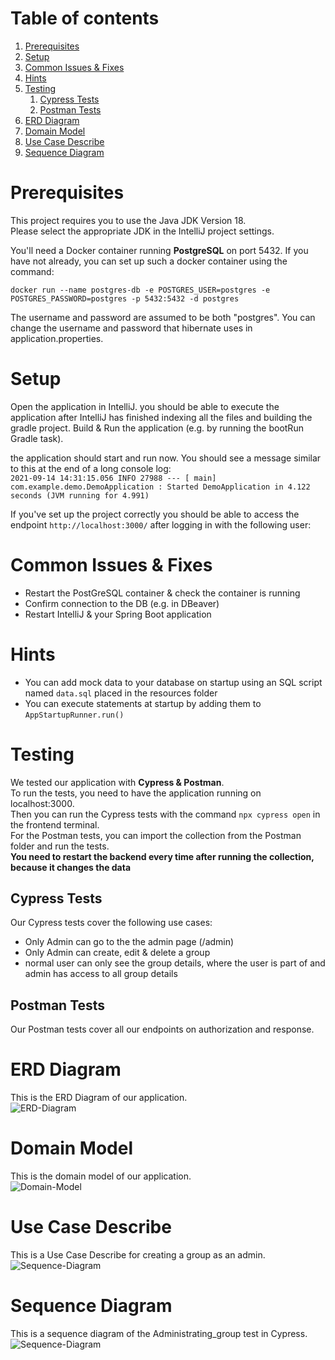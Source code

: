 # Table of contents
1. [Prerequisites](#Prerequisites)
2. [Setup](#Setup)
3. [Common Issues & Fixes](#Common-Issues-&-Fixes)
4. [Hints](#Hints)
5. [Testing](#Testing)
    1. [Cypress Tests](#Cypress-Tests)
    1. [Postman Tests](#Postman-Tests)
6. [ERD Diagram](#ERD-Diagram)
7. [Domain Model](#Domain-Model)
8. [Use Case Describe](#Use-Case-Describe)
9. [Sequence Diagram](#Sequence-Diagram)


# Prerequisites

This project requires you to use the Java JDK Version 18. \
Please select the appropriate JDK in the IntelliJ project settings.

You'll need a Docker container running **PostgreSQL** on port 5432.
If you have not already, you can set up such a docker container using the command:

`docker run --name postgres-db -e POSTGRES_USER=postgres -e POSTGRES_PASSWORD=postgres -p 5432:5432 -d postgres`

The username and password are assumed to be both "postgres".
You can change the username and password that hibernate uses in application.properties.

# Setup

Open the application in IntelliJ. you should be able to execute the application after IntelliJ has finished indexing all the files and building the gradle project.
Build & Run the application (e.g. by running the bootRun Gradle task).

the application should start and run now. You should see a message similar to this at the end of a long console log:\
`2021-09-14 14:31:15.056 INFO 27988 --- [ main] com.example.demo.DemoApplication : Started DemoApplication in 4.122 seconds (JVM running for 4.991)`

If you've set up the project correctly you should be able to access the endpoint `http://localhost:3000/` after logging in with the following user:

# Common Issues & Fixes 

- Restart the PostGreSQL container & check the container is running
- Confirm connection to the DB (e.g. in DBeaver)
- Restart IntelliJ & your Spring Boot application

# Hints

- You can add mock data to your database on startup using an SQL script named `data.sql` placed in the resources folder
- You can execute statements at startup by adding them to `AppStartupRunner.run()`

# Testing

We tested our application with **Cypress & Postman**.  
To run the tests, you need to have the application running on localhost:3000. \
Then you can run the Cypress tests with the command `npx cypress open` in the frontend terminal. \
For the Postman tests, you can import the collection from the Postman folder and run the tests. \
**You need to restart the backend  every time after running the collection, because it changes the data**
## Cypress Tests
Our Cypress tests cover the following use cases: 
* Only Admin can go to the the admin page (/admin) 
* Only Admin can create, edit & delete a group 
* normal user can only see the group details, where the user is part of and admin has access to all group details 


## Postman Tests
Our Postman tests cover all our endpoints on authorization and response.
# ERD Diagram 
This is the ERD Diagram of our application. \
<img src="IMG/ERD.png" alt="ERD-Diagram">

# Domain Model
This is the domain model of our application.\
<img src="IMG/domain_model.jpg" alt="Domain-Model">

# Use Case Describe
This is a Use Case Describe for creating a group as an admin. \
<img src="IMG/use_case_beschreibung.jpg" alt="Sequence-Diagram">

# Sequence Diagram
This is a sequence diagram of the Administrating_group test in Cypress. \
<img src="IMG/Sequence_diagram.jpg" alt="Sequence-Diagram">




